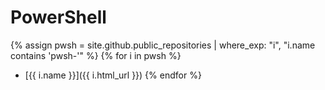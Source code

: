 # PowerShell

{% assign pwsh = site.github.public_repositories | where_exp: "i", "i.name contains 'pwsh-'" %}
{% for i in pwsh %}
  * [{{ i.name }}]({{ i.html_url }})
{% endfor %}
